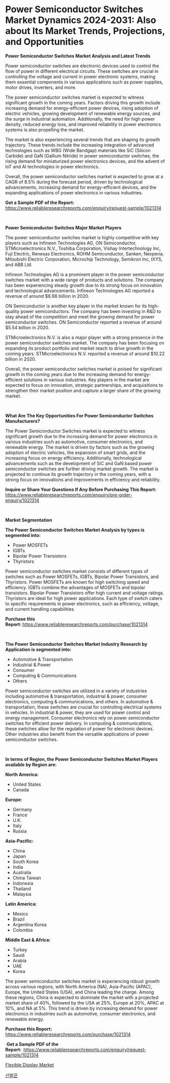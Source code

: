 <p><h1>Power Semiconductor Switches Market Dynamics 2024-2031: Also about Its Market Trends, Projections, and Opportunities</h1></p><p><strong>Power Semiconductor Switches Market Analysis and Latest Trends</strong></p>
<p><p>Power semiconductor switches are electronic devices used to control the flow of power in different electrical circuits. These switches are crucial in controlling the voltage and current in power electronic systems, making them essential components in various applications such as power supplies, motor drives, inverters, and more.</p><p>The power semiconductor switches market is expected to witness significant growth in the coming years. Factors driving this growth include increasing demand for energy-efficient power devices, rising adoption of electric vehicles, growing development of renewable energy sources, and the surge in industrial automation. Additionally, the need for high power density, reduced energy loss, and improved reliability in power electronics systems is also propelling the market.</p><p>The market is also experiencing several trends that are shaping its growth trajectory. These trends include the increasing integration of advanced technologies such as WBG (Wide Bandgap) materials like SiC (Silicon Carbide) and GaN (Gallium Nitride) in power semiconductor switches, the rising demand for miniaturized power electronics devices, and the advent of IoT and AI technologies in power electronics.</p><p>Overall, the power semiconductor switches market is expected to grow at a CAGR of 8.5% during the forecast period, driven by technological advancements, increasing demand for energy-efficient devices, and the expanding applications of power electronics in various industries.</p></p>
<p><strong>Get a Sample PDF of the Report:&nbsp;</strong> <a href="https://www.reliableresearchreports.com/enquiry/request-sample/1021314">https://www.reliableresearchreports.com/enquiry/request-sample/1021314</a></p>
<p>&nbsp;</p>
<p><strong>Power Semiconductor Switches Major Market Players</strong></p>
<p><p>The power semiconductor switches market is highly competitive with key players such as Infineon Technologies AG, ON Semiconductor, STMicroelectronics N.V., Toshiba Corporation, Vishay Intertechnology Inc, Fuji Electric, Renesas Electronics, ROHM Semiconductor, Sanken, Nexperia, Mitsubishi Electric Corporation, Microchip Technology, Semikron Inc, IXYS, and ABB Ltd.</p><p>Infineon Technologies AG is a prominent player in the power semiconductor switches market with a wide range of products and solutions. The company has been experiencing steady growth due to its strong focus on innovation and technological advancements. Infineon Technologies AG reported a revenue of around $8.98 billion in 2020.</p><p>ON Semiconductor is another key player in the market known for its high-quality power semiconductors. The company has been investing in R&D to stay ahead of the competition and meet the growing demand for power semiconductor switches. ON Semiconductor reported a revenue of around $5.54 billion in 2020.</p><p>STMicroelectronics N.V. is also a major player with a strong presence in the power semiconductor switches market. The company has been focusing on expanding its product portfolio and market reach to drive growth in the coming years. STMicroelectronics N.V. reported a revenue of around $10.22 billion in 2020.</p><p>Overall, the power semiconductor switches market is poised for significant growth in the coming years due to the increasing demand for energy-efficient solutions in various industries. Key players in the market are expected to focus on innovation, strategic partnerships, and acquisitions to strengthen their market position and capture a larger share of the growing market.</p></p>
<p>&nbsp;</p>
<p><strong>What Are The Key Opportunities For Power Semiconductor Switches Manufacturers?</strong></p>
<p><p>The Power Semiconductor Switches market is expected to witness significant growth due to the increasing demand for power electronics in various industries such as automotive, consumer electronics, and renewable energy. The market is driven by factors such as the growing adoption of electric vehicles, the expansion of smart grids, and the increasing focus on energy efficiency. Additionally, technological advancements such as the development of SiC and GaN based power semiconductor switches are further driving market growth. The market is projected to continue its growth trajectory in the coming years, with a strong focus on innovations and improvements in efficiency and reliability.</p></p>
<p><strong>Inquire or Share Your Questions If Any Before Purchasing This Report:</strong> <a href="https://www.reliableresearchreports.com/enquiry/pre-order-enquiry/1021314">https://www.reliableresearchreports.com/enquiry/pre-order-enquiry/1021314</a></p>
<p>&nbsp;</p>
<p><strong>Market Segmentation</strong></p>
<p><strong>The Power Semiconductor Switches Market Analysis by types is segmented into:</strong></p>
<p><ul><li>Power MOSFETs</li><li>IGBTs</li><li>Bipolar Power Transistors</li><li>Thyristors</li></ul></p>
<p><p>Power semiconductor switches market consists of different types of switches such as Power MOSFETs, IGBTs, Bipolar Power Transistors, and Thyristors. Power MOSFETs are known for high switching speed and efficiency. IGBTs combine the advantages of MOSFETs and bipolar transistors. Bipolar Power Transistors offer high current and voltage ratings. Thyristors are ideal for high power applications. Each type of switch caters to specific requirements in power electronics, such as efficiency, voltage, and current handling capabilities.</p></p>
<p><strong>Purchase this Report:&nbsp;</strong><a href="https://www.reliableresearchreports.com/purchase/1021314">https://www.reliableresearchreports.com/purchase/1021314</a></p>
<p>&nbsp;</p>
<p><strong>The Power Semiconductor Switches Market Industry Research by Application is segmented into:</strong></p>
<p><ul><li>Automotive & Transportation</li><li>Industrial & Power</li><li>Consumer</li><li>Computing & Communications</li><li>Others</li></ul></p>
<p><p>Power semiconductor switches are utilized in a variety of industries including automotive & transportation, industrial & power, consumer electronics, computing & communications, and others. In automotive & transportation, these switches are crucial for controlling electrical systems in vehicles. In industrial & power, they are used for power control and energy management. Consumer electronics rely on power semiconductor switches for efficient power delivery. In computing & communications, these switches allow for the regulation of power for electronic devices. Other industries also benefit from the versatile applications of power semiconductor switches.</p></p>
<p>&nbsp;</p>
<p><strong>In terms of Region, the Power Semiconductor Switches Market Players available by Region are:</strong></p>
<p>
    <p> <strong> North America: </strong>
        <ul>
            <li>United States</li>
            <li>Canada</li>
        </ul>
        </p> 
    <p> <strong> Europe: </strong>
        <ul>
            <li>Germany</li>
            <li>France</li>
            <li>U.K.</li>
            <li>Italy</li>
            <li>Russia</li>
        </ul>
        </p> 
    <p> <strong> Asia-Pacific: </strong>
        <ul>
            <li>China</li>
            <li>Japan</li>
            <li>South Korea</li>
            <li>India</li>
            <li>Australia</li>
            <li>China Taiwan</li>
            <li>Indonesia</li>
            <li>Thailand</li>
            <li>Malaysia</li>
        </ul>
        </p> 
    <p> <strong> Latin America: </strong>
        <ul>
            <li>Mexico</li>
            <li>Brazil</li>
            <li>Argentina Korea</li>
            <li>Colombia</li>
        </ul>
        </p> 
    <p> <strong> Middle East & Africa: </strong>
        <ul>
            <li>Turkey</li>
            <li>Saudi</li>
            <li>Arabia</li>
            <li>UAE</li>
            <li>Korea</li>
        </ul>
    </p>
    </p>
<p><p>The power semiconductor switches market is experiencing robust growth across various regions, with North America (NA), Asia-Pacific (APAC), Europe, the United States (USA), and China leading the charge. Among these regions, China is expected to dominate the market with a projected market share of 40%, followed by the USA at 25%, Europe at 20%, APAC at 10%, and NA at 5%. This trend is driven by increasing demand for power electronics in industries such as automotive, consumer electronics, and renewable energy.</p></p>
<p><strong>Purchase this Report: </strong><a href="https://www.reliableresearchreports.com/purchase/1021314">https://www.reliableresearchreports.com/purchase/1021314</a></p>
<p>&nbsp;<strong>Get a Sample PDF of the Report:&nbsp;&nbsp;</strong><a href="https://www.reliableresearchreports.com/enquiry/request-sample/1021314">https://www.reliableresearchreports.com/enquiry/request-sample/1021314</a></p>
<p><strong></strong></p>
<p><p><a href="https://github.com/tamvrosiya/Market-Research-Report-List-3/blob/main/flexible-display-market.md">Flexible Display Market</a></p><p><a href="https://github.com/xvz497517413/Market-Research-Report-List-1/blob/main/45354139075.md">신발끈</a></p></p>